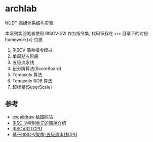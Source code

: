 # archlab

NUDT 高级体系结构实验

本系列实验笔者使用 RISCV-32I 作为指令集, 代码保存在 `src` 目录下的对应 homework{x} 位置

1. RISCV 简单指令模拟
2. 单周期五阶段
3. 五级流水线
4. 记分牌算法(ScoreBoard)
5. Tomasulo 算法
6. Tomasulo ROB 算法
7. 超标量(SuperScale)


## 参考

- [excalidraw](https://excalidraw.com/) 绘图网站
- [RISC-V控制单元的简单介绍](https://zhuanlan.zhihu.com/p/471466242)
- [RISCV32I CPU](https://nju-projectn.github.io/dlco-lecture-note/exp/11.html)
- [基于RISC-V架构-五级流水线CPU](https://zhuanlan.zhihu.com/p/453232311)